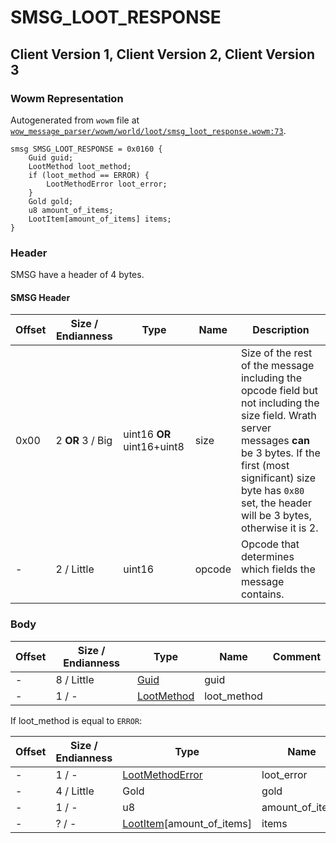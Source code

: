 # SMSG_LOOT_RESPONSE

## Client Version 1, Client Version 2, Client Version 3

### Wowm Representation

Autogenerated from `wowm` file at [`wow_message_parser/wowm/world/loot/smsg_loot_response.wowm:73`](https://github.com/gtker/wow_messages/tree/main/wow_message_parser/wowm/world/loot/smsg_loot_response.wowm#L73).
```rust,ignore
smsg SMSG_LOOT_RESPONSE = 0x0160 {
    Guid guid;
    LootMethod loot_method;
    if (loot_method == ERROR) {
        LootMethodError loot_error;
    }
    Gold gold;
    u8 amount_of_items;
    LootItem[amount_of_items] items;
}
```
### Header

SMSG have a header of 4 bytes.

#### SMSG Header

| Offset | Size / Endianness | Type   | Name   | Description |
| ------ | ----------------- | ------ | ------ | ----------- |
| 0x00   | 2 **OR** 3 / Big           | uint16 **OR** uint16+uint8 | size | Size of the rest of the message including the opcode field but not including the size field. Wrath server messages **can** be 3 bytes. If the first (most significant) size byte has `0x80` set, the header will be 3 bytes, otherwise it is 2.|
| -      | 2 / Little| uint16 | opcode | Opcode that determines which fields the message contains. |

### Body

| Offset | Size / Endianness | Type | Name | Comment |
| ------ | ----------------- | ---- | ---- | ------- |
| - | 8 / Little | [Guid](../types/packed-guid.md) | guid |  |
| - | 1 / - | [LootMethod](lootmethod.md) | loot_method |  |

If loot_method is equal to `ERROR`:

| Offset | Size / Endianness | Type | Name | Comment |
| ------ | ----------------- | ---- | ---- | ------- |
| - | 1 / - | [LootMethodError](lootmethoderror.md) | loot_error |  |
| - | 4 / Little | Gold | gold |  |
| - | 1 / - | u8 | amount_of_items |  |
| - | ? / - | [LootItem](lootitem.md)[amount_of_items] | items |  |

